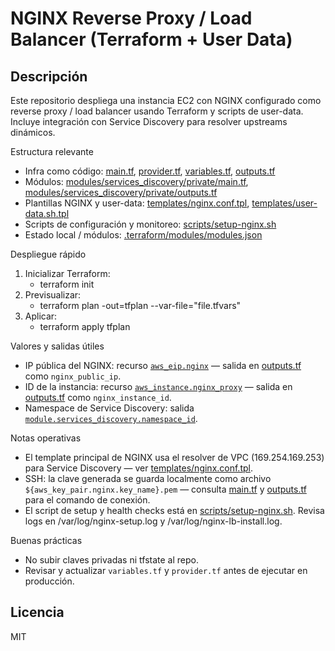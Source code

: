 # NGINX Reverse Proxy / Load Balancer (Terraform + User Data)

Descripción
-----------
Este repositorio despliega una instancia EC2 con NGINX configurado como reverse proxy / load balancer usando Terraform y scripts de user-data. Incluye integración con Service Discovery para resolver upstreams dinámicos.

Estructura relevante
- Infra como código: [main.tf](main.tf), [provider.tf](provider.tf), [variables.tf](variables.tf), [outputs.tf](outputs.tf)
- Módulos: [modules/services_discovery/private/main.tf](modules/services_discovery/private/main.tf), [modules/services_discovery/private/outputs.tf](modules/services_discovery/private/outputs.tf)
- Plantillas NGINX y user-data: [templates/nginx.conf.tpl](templates/nginx.conf.tpl), [templates/user-data.sh.tpl](templates/user-data.sh.tpl)
- Scripts de configuración y monitoreo: [scripts/setup-nginx.sh](scripts/setup-nginx.sh)
- Estado local / módulos: [.terraform/modules/modules.json](.terraform/modules/modules.json)

Despliegue rápido
1. Inicializar Terraform:
   - terraform init
2. Previsualizar:
   - terraform plan -out=tfplan --var-file="file.tfvars"
3. Aplicar:
   - terraform apply tfplan

Valores y salidas útiles
- IP pública del NGINX: recurso [`aws_eip.nginx`](main.tf) — salida en [outputs.tf](outputs.tf) como `nginx_public_ip`.
- ID de la instancia: recurso [`aws_instance.nginx_proxy`](main.tf) — salida en [outputs.tf](outputs.tf) como `nginx_instance_id`.
- Namespace de Service Discovery: salida [`module.services_discovery.namespace_id`](outputs.tf).

Notas operativas
- El template principal de NGINX usa el resolver de VPC (169.254.169.253) para Service Discovery — ver [templates/nginx.conf.tpl](templates/nginx.conf.tpl).
- SSH: la clave generada se guarda localmente como archivo `${aws_key_pair.nginx.key_name}.pem` — consulta [main.tf](main.tf) y [outputs.tf](outputs.tf) para el comando de conexión.
- El script de setup y health checks está en [scripts/setup-nginx.sh](scripts/setup-nginx.sh). Revisa logs en /var/log/nginx-setup.log y /var/log/nginx-lb-install.log.

Buenas prácticas
- No subir claves privadas ni tfstate al repo.
- Revisar y actualizar `variables.tf` y `provider.tf` antes de ejecutar en producción.

Licencia
--------
MIT